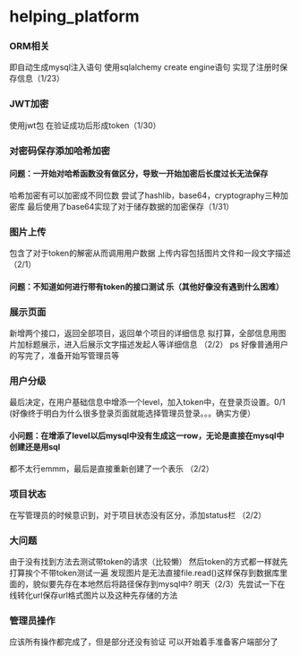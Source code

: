 # helping_platform

### ORM相关
即自动生成mysql注入语句
使用sqlalchemy create engine语句
实现了注册时保存信息（1/23）

### JWT加密
使用jwt包
在验证成功后形成token（1/30）

### 对密码保存添加哈希加密
#### 问题：一开始对哈希函数没有做区分，导致一开始加密后长度过长无法保存
哈希加密有可以加密成不同位数
尝试了hashlib，base64，cryptography三种加密库
最后使用了base64实现了对于储存数据的加密保存（1/31）

### 图片上传
包含了对于token的解密从而调用用户数据
上传内容包括图片文件和一段文字描述（2/1）
#### 问题：不知道如何进行带有token的接口测试 乐（其他好像没有遇到什么困难）

### 展示页面
新增两个接口，返回全部项目，返回单个项目的详细信息
拟打算，全部信息用图片加标题展示，进入后展示文字描述发起人等详细信息 （2/2）
  ps 好像普通用户的写完了，准备开始写管理员等
  
### 用户分级
最后决定，在用户基础信息中增添一个level，加入token中，在登录页设置。0/1
(好像终于明白为什么很多登录页面就能选择管理员登录。。。确实方便）
#### 小问题：在增添了level以后mysql中没有生成这一row，无论是直接在mysql中创建还是用sql
都不太行emmm，最后是直接重新创建了一个表乐 （2/2）

### 项目状态
在写管理员的时候意识到，对于项目状态没有区分，添加status栏 （2/2）

### 大问题
由于没有找到方法去测试带token的请求（比较懒）
然后token的方式都一样就先打算挨个不带token测试一遍
发现图片是无法直接file.read()这样保存到数据库里面的，貌似要先存在本地然后将路径保存到mysql中?
明天（2/3）先尝试一下在线转化url保存url格式图片以及这种先存储的方法

### 管理员操作
应该所有操作都完成了，但是部分还没有验证
可以开始着手准备客户端部分了

